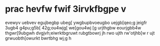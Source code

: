  # prac hevfw fwif 3irvkfbgpe v
evewyv uebvev egujbegbp ubeg[
ywgbupbvoeugbo uejgb[qeo;g jeigfr 3ugb4 g4pu;g5b[ 42g;ou4wjg[ we[gou4wj [g urjthgbw eourjgbb4w thgwr[9ubgwh
dvgjvh;eiwrktbgruwt rubgtbowrj jh rwo ujth rw'otjhb[w r ujt grwuobth[owurkt bwrtbhg wj;g h
